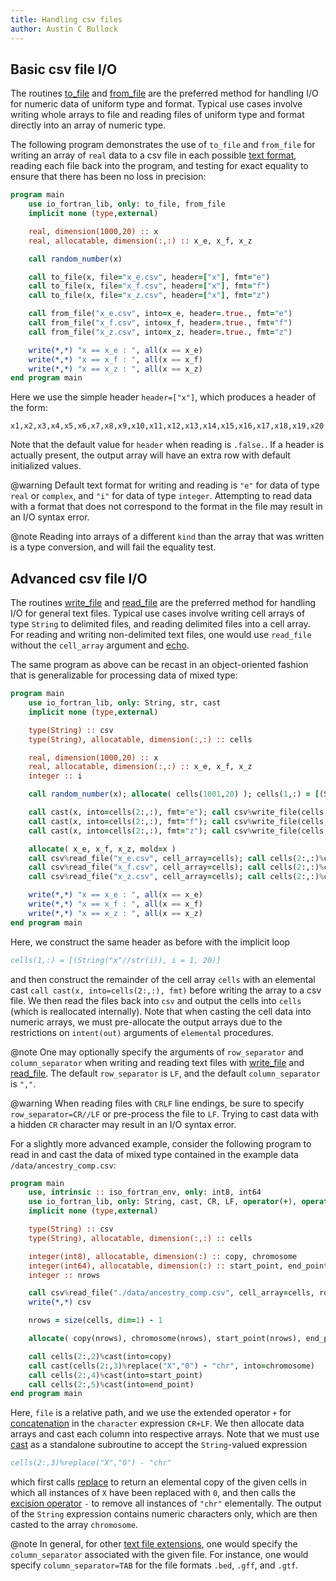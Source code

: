 ```yaml
---
title: Handling csv files
author: Austin C Bullock
---
```


## Basic csv file I/O

The routines [to_file](../Ref/to_file.html) and [from_file](../Ref/from_file.html) are the preferred method for handling I/O for numeric data of uniform type and format. Typical use cases involve writing whole arrays to file and reading files of uniform type and format directly into an array of numeric type.

The following program demonstrates the use of `to_file` and `from_file` for writing an array of `real` data to a csv file in each possible [text format](../UserInfo/text-fmts.html), reading each file back into the program, and testing for exact equality to ensure that there has been no loss in precision:

```fortran
program main
    use io_fortran_lib, only: to_file, from_file
    implicit none (type,external)

    real, dimension(1000,20) :: x
    real, allocatable, dimension(:,:) :: x_e, x_f, x_z

    call random_number(x)

    call to_file(x, file="x_e.csv", header=["x"], fmt="e")
    call to_file(x, file="x_f.csv", header=["x"], fmt="f")
    call to_file(x, file="x_z.csv", header=["x"], fmt="z")

    call from_file("x_e.csv", into=x_e, header=.true., fmt="e")
    call from_file("x_f.csv", into=x_f, header=.true., fmt="f")
    call from_file("x_z.csv", into=x_z, header=.true., fmt="z")

    write(*,*) "x == x_e : ", all(x == x_e)
    write(*,*) "x == x_f : ", all(x == x_f)
    write(*,*) "x == x_z : ", all(x == x_z)
end program main
```

Here we use the simple header `header=["x"]`, which produces a header of the form:

```text
x1,x2,x3,x4,x5,x6,x7,x8,x9,x10,x11,x12,x13,x14,x15,x16,x17,x18,x19,x20
```

Note that the default value for `header` when reading is `.false.`. If a header is actually present, the output array will have an extra row with default initialized values.

@warning Default text format for writing and reading is `"e"` for data of type `real` or `complex`, and `"i"` for data of type `integer`. Attempting to read data with a format that does not correspond to the format in the file may result in an I/O syntax error.

@note Reading into arrays of a different `kind` than the array that was written is a type conversion, and will fail the equality test.

## Advanced csv file I/O

The routines [write_file](../Ref/String-methods.html#write_file) and [read_file](../Ref/String-methods.html#read_file) are the preferred method for handling I/O for general text files. Typical use cases involve writing cell arrays of type `String` to delimited files, and reading delimited files into a cell array. For reading and writing non-delimited text files, one would use `read_file` without the `cell_array` argument and [echo](../Ref/echo.html).

The same program as above can be recast in an object-oriented fashion that is generalizable for processing data of mixed type:

```fortran
program main
    use io_fortran_lib, only: String, str, cast
    implicit none (type,external)

    type(String) :: csv
    type(String), allocatable, dimension(:,:) :: cells

    real, dimension(1000,20) :: x
    real, allocatable, dimension(:,:) :: x_e, x_f, x_z
    integer :: i

    call random_number(x); allocate( cells(1001,20) ); cells(1,:) = [(String("x"//str(i)), i = 1, 20)]

    call cast(x, into=cells(2:,:), fmt="e"); call csv%write_file(cells, file="x_e.csv")
    call cast(x, into=cells(2:,:), fmt="f"); call csv%write_file(cells, file="x_f.csv")
    call cast(x, into=cells(2:,:), fmt="z"); call csv%write_file(cells, file="x_z.csv")

    allocate( x_e, x_f, x_z, mold=x )
    call csv%read_file("x_e.csv", cell_array=cells); call cells(2:,:)%cast(into=x_e, fmt="e")
    call csv%read_file("x_f.csv", cell_array=cells); call cells(2:,:)%cast(into=x_f, fmt="f")
    call csv%read_file("x_z.csv", cell_array=cells); call cells(2:,:)%cast(into=x_z, fmt="z")

    write(*,*) "x == x_e : ", all(x == x_e)
    write(*,*) "x == x_f : ", all(x == x_f)
    write(*,*) "x == x_z : ", all(x == x_z)
end program main
```

Here, we construct the same header as before with the implicit loop

```fortran
cells(1,:) = [(String("x"//str(i)), i = 1, 20)]
```

and then construct the remainder of the cell array `cells` with an elemental cast `call cast(x, into=cells(2:,:), fmt)` before writing the array to a csv file. We then read the files back into `csv` and output the cells into `cells` (which is reallocated internally). Note that when casting the cell data into numeric arrays, we must pre-allocate the output arrays due to the restrictions on `intent(out)` arguments of `elemental` procedures.

@note One may optionally specify the arguments of `row_separator` and `column_separator` when writing and reading text files with [write_file](../Ref/String-methods.html#write_file) and [read_file](../Ref/String-methods.html#read_file). The default `row_separator` is `LF`, and the default `column_separator` is `","`.

@warning When reading files with `CRLF` line endings, be sure to specify `row_separator=CR//LF` or pre-process the file to `LF`. Trying to cast data with a hidden `CR` character may result in an I/O syntax error.

For a slightly more advanced example, consider the following program to read in and cast the data of mixed type contained in the example data `/data/ancestry_comp.csv`:

```fortran
program main
    use, intrinsic :: iso_fortran_env, only: int8, int64
    use io_fortran_lib, only: String, cast, CR, LF, operator(+), operator(-)
    implicit none (type,external)

    type(String) :: csv
    type(String), allocatable, dimension(:,:) :: cells

    integer(int8), allocatable, dimension(:) :: copy, chromosome
    integer(int64), allocatable, dimension(:) :: start_point, end_point
    integer :: nrows

    call csv%read_file("./data/ancestry_comp.csv", cell_array=cells, row_separator=CR+LF)
    write(*,*) csv

    nrows = size(cells, dim=1) - 1

    allocate( copy(nrows), chromosome(nrows), start_point(nrows), end_point(nrows) )

    call cells(2:,2)%cast(into=copy)
    call cast(cells(2:,3)%replace("X","0") - "chr", into=chromosome)
    call cells(2:,4)%cast(into=start_point)
    call cells(2:,5)%cast(into=end_point)
end program main
```

Here, `file` is a relative path, and we use the extended operator `+` for [concatenation](../Ref/operators.html#concatenation) in the `character` expression `CR+LF`. We then allocate data arrays and cast each column into respective arrays. Note that we must use [cast](../Ref/cast.html) as a standalone subroutine to accept the `String`-valued expression

```fortran
cells(2:,3)%replace("X","0") - "chr"
```

which first calls [replace](../Ref/String-methods.html#replace) to return an elemental copy of the given cells in which all instances of `X` have been replaced with `0`, and then calls the [excision operator](../Ref/operators.html#excision) `-` to remove all instances of `"chr"` elementally. The output of the `String` expression contains numeric characters only, which are then casted to the array `chromosome`.

@note In general, for other [text file extensions](../UserInfo/file-ext.html), one would specify the `column_separator` associated with the given file. For instance, one would specify `column_separator=TAB` for the file formats `.bed`, `.gff`, and `.gtf`.
